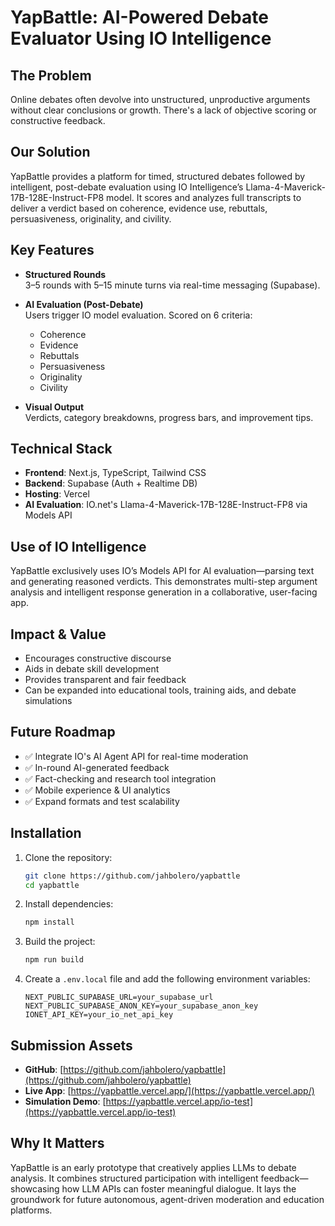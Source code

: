 # YapBattle: AI-Powered Debate Evaluator Using IO Intelligence

## The Problem  
Online debates often devolve into unstructured, unproductive arguments without clear conclusions or growth. There's a lack of objective scoring or constructive feedback.

## Our Solution  
YapBattle provides a platform for timed, structured debates followed by intelligent, post-debate evaluation using IO Intelligence’s Llama-4-Maverick-17B-128E-Instruct-FP8 model. It scores and analyzes full transcripts to deliver a verdict based on coherence, evidence use, rebuttals, persuasiveness, originality, and civility.

## Key Features

- **Structured Rounds**  
  3–5 rounds with 5–15 minute turns via real-time messaging (Supabase).

- **AI Evaluation (Post-Debate)**  
  Users trigger IO model evaluation. Scored on 6 criteria:  
  - Coherence  
  - Evidence  
  - Rebuttals  
  - Persuasiveness  
  - Originality  
  - Civility

- **Visual Output**  
  Verdicts, category breakdowns, progress bars, and improvement tips.

## Technical Stack

- **Frontend**: Next.js, TypeScript, Tailwind CSS  
- **Backend**: Supabase (Auth + Realtime DB)  
- **Hosting**: Vercel  
- **AI Evaluation**: IO.net's Llama-4-Maverick-17B-128E-Instruct-FP8 via Models API

## Use of IO Intelligence  
YapBattle exclusively uses IO’s Models API for AI evaluation—parsing text and generating reasoned verdicts. This demonstrates multi-step argument analysis and intelligent response generation in a collaborative, user-facing app.

## Impact & Value

- Encourages constructive discourse  
- Aids in debate skill development  
- Provides transparent and fair feedback  
- Can be expanded into educational tools, training aids, and debate simulations

## Future Roadmap

- ✅ Integrate IO's AI Agent API for real-time moderation  
- ✅ In-round AI-generated feedback  
- ✅ Fact-checking and research tool integration  
- ✅ Mobile experience & UI analytics  
- ✅ Expand formats and test scalability

## Installation

1. Clone the repository:
   ```bash
   git clone https://github.com/jahbolero/yapbattle
   cd yapbattle
   ```

2. Install dependencies:
   ```bash
   npm install
   ```

3. Build the project:
   ```bash
   npm run build
   ```

4. Create a `.env.local` file and add the following environment variables:
   ```env
   NEXT_PUBLIC_SUPABASE_URL=your_supabase_url
   NEXT_PUBLIC_SUPABASE_ANON_KEY=your_supabase_anon_key
   IONET_API_KEY=your_io_net_api_key
   ```

## Submission Assets

- **GitHub**: [https://github.com/jahbolero/yapbattle](https://github.com/jahbolero/yapbattle)  
- **Live App**: [https://yapbattle.vercel.app/](https://yapbattle.vercel.app/)  
- **Simulation Demo**: [https://yapbattle.vercel.app/io-test](https://yapbattle.vercel.app/io-test)

## Why It Matters  
YapBattle is an early prototype that creatively applies LLMs to debate analysis. It combines structured participation with intelligent feedback—showcasing how LLM APIs can foster meaningful dialogue. It lays the groundwork for future autonomous, agent-driven moderation and education platforms.